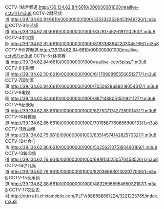 CCTV-1综合频道,http://39.134.62.84:6610/000000001000/reallive-cctv1/1.m3u8
CCTV-2财经频道,http://39.134.62.91:6610/000000001000/5353323539453949720/1.m3u8
CCTV-3综艺频道,http://39.134.62.80:6610/000000001000/8378175926191110263/1.m3u8
CCTV-4中文国际,http://39.134.62.92:6610/000000001000/8183388942203045169/1.m3u8
CCTV-5体育频道,http://39.134.62.84:6610/000000001000/reallive-cctv5/1.m3u8
CCTV-5+体育赛事,http://39.134.62.84:6610/000000001000/reallive-cctv5plus/1.m3u8
CCTV-6电影频道,http://39.134.62.50:6610/000000001000/6117099895556651277/1.m3u8
CCTV-7国防军事,http://39.134.62.84:6610/000000001000/7050628689018054317/1.m3u8
CCTV-8电视剧,http://39.134.62.84:6610/000000001000/8871488051501921127/1.m3u8
CCTV-9纪录频道,http://39.134.62.85:6610/000000001000/6275371742726901431/1.m3u8
CCTV-10科教频道,http://39.134.62.85:6610/000000001000/7019587760656900133/1.m3u8
CCTV-11戏曲频道,http://39.134.62.75:6610/000000001000/6351457414282570521/1.m3u8
CCTV-12社会与法,http://39.134.62.86:6610/000000001000/5325631075193490169/1.m3u8
CCTV-13新闻频道,http://39.134.62.76:6610/000000001000/6918130250570453526/1.m3u8
CCTV-14少儿频道,http://39.134.62.76:6610/000000001000/8203666801302077036/1.m3u8
CCTV-15音乐频道,http://39.134.62.88:6610/000000001000/4832596595465032187/1.m3u8
CCTV-17农业农村,http://ottrrs.hl.chinamobile.com/PLTV/88888888/224/3221225765/index.m3u8
